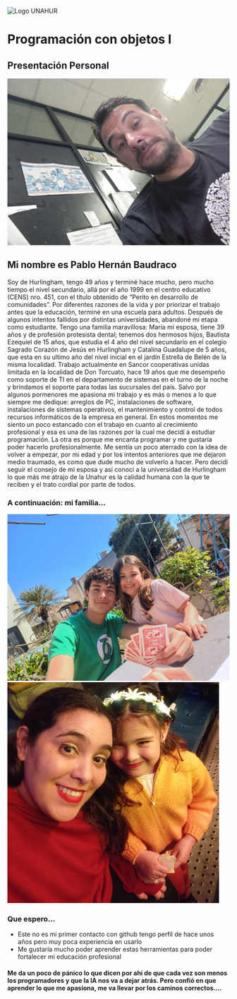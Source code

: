 ![Logo UNAHUR](./UNAHUR.png)

# Programación con objetos I
## Presentación Personal
![Logo UNAHUR](./cara640x480.png)
## Mi nombre es Pablo Hernán Baudraco
Soy de Hurlingham, tengo 49 años y terminé hace mucho, pero mucho tiempo el nivel secundario, allá por el año 1999 en el centro educativo (CENS) nro. 451, con el título obtenido de “Perito en desarrollo de comunidades”. Por diferentes razones de la vida y por priorizar el trabajo antes que la educación, terminé en una escuela para adultos. Después de algunos intentos fallidos por distintas universidades, abandoné mi etapa como estudiante.
Tengo una familia maravillosa: María mi esposa, tiene 39 años y de profesión protesista dental; tenemos dos hermosos hijos, Bautista Ezequiel de 15 años, que estudia el 4 año del nivel secundario en el colegio Sagrado Corazón de Jesús en Hurlingham y Catalina Guadalupe de 5 años, que esta en su ultimo año del nivel inicial en el jardín Estrella de Belén de la misma localidad.
Trabajo actualmente en Sancor cooperativas unidas limitada en la localidad de Don Torcuato, hace 19 años que me desempeño como soporte de TI en el departamento de sistemas en el turno de la noche y brindamos el soporte para todas las sucursales del país. Salvo por algunos pormenores me apasiona mi trabajo y es más o menos a lo que siempre me dedique: arreglos de PC, instalaciones de software, instalaciones de sistemas operativos, el mantenimiento y control de todos recursos informáticos de la empresa en general. En estos momentos me siento un poco estancado con el trabajo en cuanto al crecimiento profesional y esa es una de las razones por la cual me decidí a estudiar programación. La otra es porque me encanta programar y me gustaría poder hacerlo profesionalmente.
Me sentía un poco aterrado con la idea de volver a empezar, por mi edad y por los intentos anteriores que me dejaron medio traumado, es como que dude mucho de volverlo a hacer. Pero decidí seguir el consejo de mi esposa y así conocí a la universidad de Hurlingham lo que más me atrajo de la Unahur es la calidad humana con la que te reciben y el trato cordial por parte de todos. 
### A continuación: mi familia...
![Logo UNAHUR](./Hijos640x480.jpg)
![Logo UNAHUR](./20250712_181015.jpg)

### Que espero...
- Este no es mi primer contacto con github tengo perfil de hace unos años pero muy poca experiencia en usarlo
- Me gustaría mucho poder aprender estas herramientas para poder fortalecer mi educación profesional

#### Me da un poco de pánico lo que dicen por ahí de que cada vez son menos los programadores y que la IA nos va a dejar atrás. Pero confió en que aprender lo que me apasiona, me va llevar por los caminos correctos....
